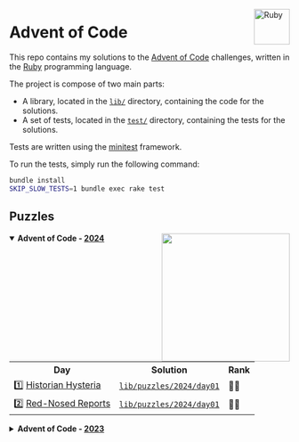 <a href="https://www.ruby-lang.org"><img src="https://s3.cdalvaro.io/github.com/cdalvaro/advent-of-code/RubyLang.png" alt="Ruby" width="64px" align="right"/></a>

# Advent of Code

This repo contains my solutions to the [Advent of Code](https://adventofcode.com) challenges, written in
the [Ruby](https://www.ruby-lang.org) programming language.

The project is compose of two main parts:

- A library, located in the [`lib/`](lib/) directory, containing the code for the solutions.
- A set of tests, located in the [`test/`](test/) directory, containing the tests for the solutions.

Tests are written using the [minitest](https://github.com/minitest/minitest) framework.

To run the tests, simply run the following command:

```bash
bundle install
SKIP_SLOW_TESTS=1 bundle exec rake test
```

## Puzzles

<a href="https://www.ruby-lang.org"><img src="https://s3.cdalvaro.io/github.com/cdalvaro/advent-of-code/Holly.png" width="230px" align="right"/></a>

<details open>
  <summary><b>Advent of Code - <a href="https://adventofcode.com/2024">2024</a></b></summary>
  <p>
  <table>
    <tr>
      <th>Day</th>
      <th>Solution</th>
      <th>Rank</th>
    </tr>
    <tr>
      <td>1️⃣ <a href="https://adventofcode.com/2024/day/1">Historian Hysteria</a></td>
      <td><a href="lib/puzzles/2024/day01"><code>lib/puzzles/2024/day01</code></a></td>
      <td>🌟🌟</td>
    </tr>
    <tr>
      <td>2️⃣ <a href="https://adventofcode.com/2024/day/2">Red-Nosed Reports</a></td>
      <td><a href="lib/puzzles/2024/day02"><code>lib/puzzles/2024/day01</code></a></td>
      <td>🌟🌟</td>
    </tr>
  </table>
</details>

<details>
  <summary><b>Advent of Code - <a href="https://adventofcode.com/2023">2023</a></b></summary>
  <p>
  <table>
    <tr>
      <th>Day</th>
      <th>Solution</th>
      <th>Rank</th>
    </tr>
    <tr>
      <td>1️⃣ <a href="https://adventofcode.com/2023/day/1">Trebuchet?!</a></td>
      <td><a href="lib/puzzles/2023/day01"><code>lib/puzzles/2023/day01</code></a></td>
      <td>🌟🌟</td>
    </tr>
    <tr>
      <td>2️⃣ <a href="https://adventofcode.com/2023/day/2">Cube Conundrum</a></td>
      <td><a href="lib/puzzles/2023/day02"><code>lib/puzzles/2023/day02</code></a></td>
      <td>🌟🌟</td>
    </tr>
    <tr>
      <td>3️⃣ <a href="https://adventofcode.com/2023/day/3">Gear Ratios</a></td>
      <td><a href="lib/puzzles/2023/day03"><code>lib/puzzles/2023/day03</code></a></td>
      <td>🌟🌟</td>
    </tr>
    <tr>
      <td>4️⃣ <a href="https://adventofcode.com/2023/day/4">Scratchcards</a></td>
      <td><a href="lib/puzzles/2023/day04"><code>lib/puzzles/2023/day04</code></a></td>
      <td>🌟🌟</td>
    </tr>
    <tr>
      <td>5️⃣ <a href="https://adventofcode.com/2023/day/5">If You Give A Seed A Fertilizer</a></td>
      <td><a href="lib/puzzles/2023/day05"><code>lib/puzzles/2023/day05</code></a></td>
      <td>🌟🌟</td>
    </tr>
    <tr>
      <td>6️⃣ <a href="https://adventofcode.com/2023/day/6">Wait For It</a></td>
      <td><a href="lib/puzzles/2023/day06"><code>lib/puzzles/2023/day06</code></a></td>
      <td>🌟🌟</td>
    </tr>
    <tr>
      <td>7️⃣ <a href="https://adventofcode.com/2023/day/7">Camel Cards</a></td>
      <td><a href="lib/puzzles/2023/day07"><code>lib/puzzles/2023/day07</code></a></td>
      <td>🌟🌟</td>
    </tr>
    <tr>
      <td>8️⃣ <a href="https://adventofcode.com/2023/day/8">Haunted Wasteland</a></td>
      <td><a href="lib/puzzles/2023/day08"><code>lib/puzzles/2023/day08</code></a></td>
      <td>🌟🌟</td>
    </tr>
    <tr>
      <td>9️⃣ <a href="https://adventofcode.com/2023/day/9">Mirage Maintenance</a></td>
      <td><a href="lib/puzzles/2023/day09"><code>lib/puzzles/2023/day09</code></a></td>
      <td>🌟🌟</td>
    </tr>
    <tr>
      <td>1️⃣0️⃣ <a href="https://adventofcode.com/2023/day/10">The Great Escape</a></td>
      <td><a href="lib/puzzles/2023/day10"><code>lib/puzzles/2023/day10</code></a></td>
      <td>🌟🌟</td>
    </tr>
    <tr>
      <td>1️⃣1️⃣ <a href="https://adventofcode.com/2023/day/11">Cosmic Expansion</a></td>
      <td><a href="lib/puzzles/2023/day11"><code>lib/puzzles/2023/day11</code></a></td>
      <td>🌟🌟</td>
    </tr>
  </table>
</details>
